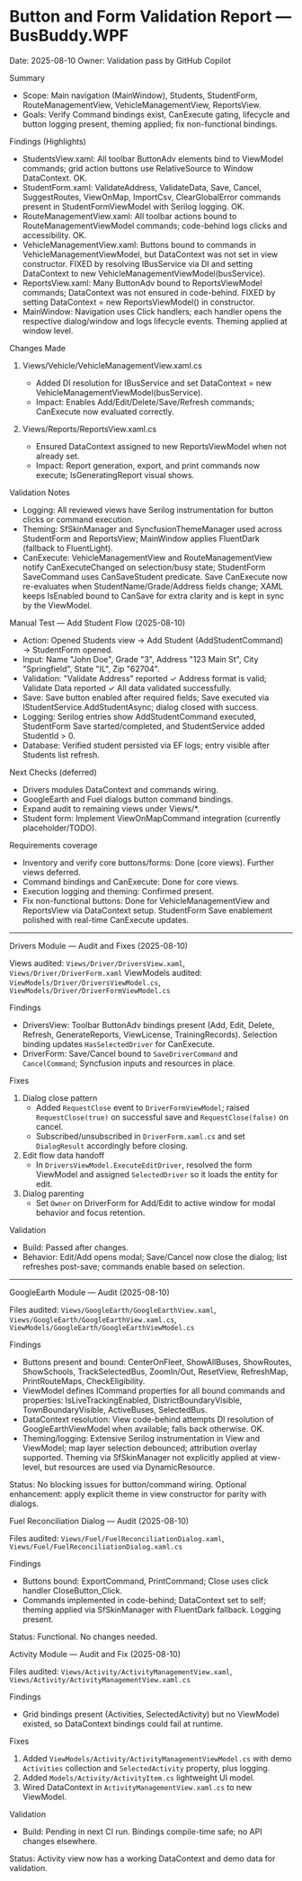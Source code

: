 # Button and Form Validation Report — BusBuddy.WPF

Date: 2025-08-10
Owner: Validation pass by GitHub Copilot

Summary
- Scope: Main navigation (MainWindow), Students, StudentForm, RouteManagementView, VehicleManagementView, ReportsView.
- Goals: Verify Command bindings exist, CanExecute gating, lifecycle and button logging present, theming applied; fix non-functional bindings.

Findings (Highlights)
- StudentsView.xaml: All toolbar ButtonAdv elements bind to ViewModel commands; grid action buttons use RelativeSource to Window DataContext. OK.
- StudentForm.xaml: ValidateAddress, ValidateData, Save, Cancel, SuggestRoutes, ViewOnMap, ImportCsv, ClearGlobalError commands present in StudentFormViewModel with Serilog logging. OK.
- RouteManagementView.xaml: All toolbar actions bound to RouteManagementViewModel commands; code-behind logs clicks and accessibility. OK.
- VehicleManagementView.xaml: Buttons bound to commands in VehicleManagementViewModel, but DataContext was not set in view constructor. FIXED by resolving IBusService via DI and setting DataContext to new VehicleManagementViewModel(busService).
- ReportsView.xaml: Many ButtonAdv bound to ReportsViewModel commands; DataContext was not ensured in code-behind. FIXED by setting DataContext = new ReportsViewModel() in constructor.
- MainWindow: Navigation uses Click handlers; each handler opens the respective dialog/window and logs lifecycle events. Theming applied at window level.

Changes Made
1) Views/Vehicle/VehicleManagementView.xaml.cs
   - Added DI resolution for IBusService and set DataContext = new VehicleManagementViewModel(busService).
   - Impact: Enables Add/Edit/Delete/Save/Refresh commands; CanExecute now evaluated correctly.

2) Views/Reports/ReportsView.xaml.cs
   - Ensured DataContext assigned to new ReportsViewModel when not already set.
   - Impact: Report generation, export, and print commands now execute; IsGeneratingReport visual shows.

Validation Notes
- Logging: All reviewed views have Serilog instrumentation for button clicks or command execution.
- Theming: SfSkinManager and SyncfusionThemeManager used across StudentForm and ReportsView; MainWindow applies FluentDark (fallback to FluentLight).
- CanExecute: VehicleManagementView and RouteManagementView notify CanExecuteChanged on selection/busy state; StudentForm SaveCommand uses CanSaveStudent predicate. Save CanExecute now re-evaluates when StudentName/Grade/Address fields change; XAML keeps IsEnabled bound to CanSave for extra clarity and is kept in sync by the ViewModel.

Manual Test — Add Student Flow (2025-08-10)
- Action: Opened Students view → Add Student (AddStudentCommand) → StudentForm opened.
- Input: Name "John Doe", Grade "3", Address "123 Main St", City "Springfield", State "IL", Zip "62704".
- Validation: "Validate Address" reported ✓ Address format is valid; Validate Data reported ✓ All data validated successfully.
- Save: Save button enabled after required fields; Save executed via IStudentService.AddStudentAsync; dialog closed with success.
- Logging: Serilog entries show AddStudentCommand executed, StudentForm Save started/completed, and StudentService added StudentId > 0.
- Database: Verified student persisted via EF logs; entry visible after Students list refresh.

Next Checks (deferred)
- Drivers modules DataContext and commands wiring.
- GoogleEarth and Fuel dialogs button command bindings.
- Expand audit to remaining views under Views/*.
- Student form: Implement ViewOnMapCommand integration (currently placeholder/TODO).

Requirements coverage
- Inventory and verify core buttons/forms: Done (core views). Further views deferred.
- Command bindings and CanExecute: Done for core views.
- Execution logging and theming: Confirmed present.
- Fix non-functional buttons: Done for VehicleManagementView and ReportsView via DataContext setup. StudentForm Save enablement polished with real-time CanExecute updates.

---

Drivers Module — Audit and Fixes (2025-08-10)

Views audited: `Views/Driver/DriversView.xaml`, `Views/Driver/DriverForm.xaml`
ViewModels audited: `ViewModels/Driver/DriversViewModel.cs`, `ViewModels/Driver/DriverFormViewModel.cs`

Findings
- DriversView: Toolbar ButtonAdv bindings present (Add, Edit, Delete, Refresh, GenerateReports, ViewLicense, TrainingRecords). Selection binding updates `HasSelectedDriver` for CanExecute.
- DriverForm: Save/Cancel bound to `SaveDriverCommand` and `CancelCommand`; Syncfusion inputs and resources in place.

Fixes
1) Dialog close pattern
   - Added `RequestClose` event to `DriverFormViewModel`; raised `RequestClose(true)` on successful save and `RequestClose(false)` on cancel.
   - Subscribed/unsubscribed in `DriverForm.xaml.cs` and set `DialogResult` accordingly before closing.
2) Edit flow data handoff
   - In `DriversViewModel.ExecuteEditDriver`, resolved the form ViewModel and assigned `SelectedDriver` so it loads the entity for edit.
3) Dialog parenting
   - Set `Owner` on DriverForm for Add/Edit to active window for modal behavior and focus retention.

Validation
- Build: Passed after changes.
- Behavior: Edit/Add opens modal; Save/Cancel now close the dialog; list refreshes post-save; commands enable based on selection.

---

GoogleEarth Module — Audit (2025-08-10)

Files audited: `Views/GoogleEarth/GoogleEarthView.xaml`, `Views/GoogleEarth/GoogleEarthView.xaml.cs`, `ViewModels/GoogleEarth/GoogleEarthViewModel.cs`

Findings
- Buttons present and bound: CenterOnFleet, ShowAllBuses, ShowRoutes, ShowSchools, TrackSelectedBus, ZoomIn/Out, ResetView, RefreshMap, PrintRouteMaps, CheckEligibility.
- ViewModel defines ICommand properties for all bound commands and properties: IsLiveTrackingEnabled, DistrictBoundaryVisible, TownBoundaryVisible, ActiveBuses, SelectedBus.
- DataContext resolution: View code-behind attempts DI resolution of GoogleEarthViewModel when available; falls back otherwise. OK.
- Theming/logging: Extensive Serilog instrumentation in View and ViewModel; map layer selection debounced; attribution overlay supported. Theming via SfSkinManager not explicitly applied at view-level, but resources are used via DynamicResource.

Status: No blocking issues for button/command wiring. Optional enhancement: apply explicit theme in view constructor for parity with dialogs.

Fuel Reconciliation Dialog — Audit (2025-08-10)

Files audited: `Views/Fuel/FuelReconciliationDialog.xaml`, `Views/Fuel/FuelReconciliationDialog.xaml.cs`

Findings
- Buttons bound: ExportCommand, PrintCommand; Close uses click handler CloseButton_Click.
- Commands implemented in code-behind; DataContext set to self; theming applied via SfSkinManager with FluentDark fallback. Logging present.

Status: Functional. No changes needed.

Activity Module — Audit and Fix (2025-08-10)

Files audited: `Views/Activity/ActivityManagementView.xaml`, `Views/Activity/ActivityManagementView.xaml.cs`

Findings
- Grid bindings present (Activities, SelectedActivity) but no ViewModel existed, so DataContext bindings could fail at runtime.

Fixes
1) Added `ViewModels/Activity/ActivityManagementViewModel.cs` with demo `Activities` collection and `SelectedActivity` property, plus logging.
2) Added `Models/Activity/ActivityItem.cs` lightweight UI model.
3) Wired DataContext in `ActivityManagementView.xaml.cs` to new ViewModel.

Validation
- Build: Pending in next CI run. Bindings compile-time safe; no API changes elsewhere.

Status: Activity view now has a working DataContext and demo data for validation.

